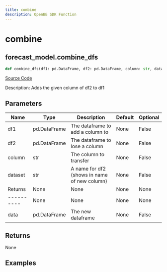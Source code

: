 ```yaml
---
title: combine
description: OpenBB SDK Function
---
```


# combine

## forecast_model.combine_dfs

```python title='openbb_terminal/forecast/forecast_model.py'
def combine_dfs(df1: pd.DataFrame, df2: pd.DataFrame, column: str, dataset: str) -> DataFrame:
```
[Source Code](https://github.com/OpenBB-finance/OpenBBTerminal/tree/main/openbb_terminal/forecast/forecast_model.py#L397)

Description: Adds the given column of df2 to df1

## Parameters

| Name | Type | Description | Default | Optional |
| ---- | ---- | ----------- | ------- | -------- |
| df1 | pd.DataFrame | The dataframe to add a column to | None | False |
| df2 | pd.DataFrame | The dataframe to lose a column | None | False |
| column | str | The column to transfer | None | False |
| dataset | str | A name for df2 (shows in name of new column) | None | False |
| Returns | None | None | None | None |
| ---------- | None | None | None | None |
| data | pd.DataFrame | The new dataframe | None | False |

## Returns

None

## Examples

